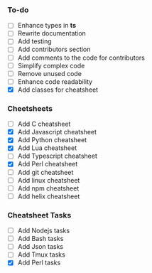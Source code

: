 ### To-do
- [ ] Enhance types in **ts**
- [ ] Rewrite documentation
- [ ] Add testing
- [ ] Add contributors section
- [ ] Add comments to the code for contributors
- [ ] Simplify complex code
- [ ] Remove unused code
- [ ] Enhance code readability
- [x] Add classes for cheatsheet

### Cheetsheets
   - [ ] Add C cheatsheet
   - [x] Add Javascript cheatsheet
   - [x] Add Python cheatsheet
   - [x] Add Lua cheatsheet
   - [ ] Add Typescript cheatsheet
   - [x] Add Perl cheatsheet
   - [ ] Add git cheatsheet
   - [ ] Add linux cheatsheet
   - [ ] Add npm cheatsheet
   - [ ] Add helix cheatsheet

### Cheatsheet Tasks
  - [ ] Add Nodejs tasks
  - [ ] Add Bash tasks
  - [ ] Add Json tasks
  - [ ] Add Tmux tasks
  - [x] Add Perl tasks